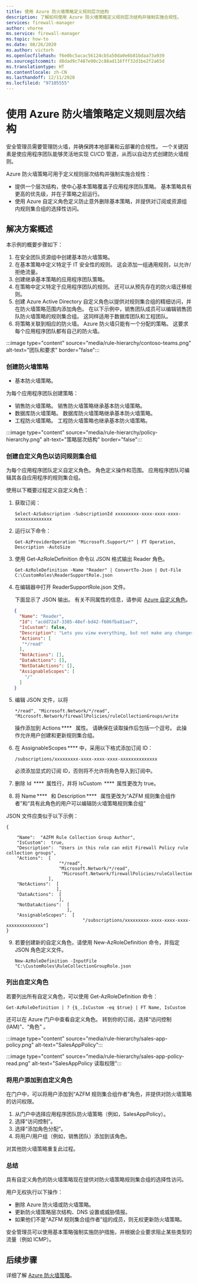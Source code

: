 ```yaml
---
title: 使用 Azure 防火墙策略定义规则层次结构
description: 了解如何使用 Azure 防火墙策略定义规则层次结构并强制实施合规性。
services: firewall-manager
author: vhorne
ms.service: firewall-manager
ms.topic: how-to
ms.date: 08/26/2020
ms.author: victorh
ms.openlocfilehash: f6e0bc5acac56124cb5a50da0e6b81bdaa73a939
ms.sourcegitcommit: d8dad9c7487e90c2c88ad116fff32d1be2f2a65d
ms.translationtype: HT
ms.contentlocale: zh-CN
ms.lasthandoff: 12/11/2020
ms.locfileid: "97105555"
---
```

# <a name="use-azure-firewall-policy-to-define-a-rule-hierarchy"></a>使用 Azure 防火墙策略定义规则层次结构

安全管理员需要管理防火墙，并确保跨本地部署和云部署的合规性。 一个关键因素是使应用程序团队能够灵活地实现 CI/CD 管道，从而以自动方式创建防火墙规则。

Azure 防火墙策略可用于定义规则层次结构并强制实施合规性：

- 提供一个层次结构，使中心基本策略覆盖子应用程序团队策略。 基本策略具有更高的优先级，并在子策略之前运行。
- 使用 Azure 自定义角色定义防止意外删除基本策略，并提供对订阅或资源组内规则集合组的选择性访问。 

## <a name="solution-overview"></a>解决方案概述

本示例的概要步骤如下：

1. 在安全团队资源组中创建基本防火墙策略。 
3. 在基本策略中定义特定于 IT 安全性的规则。 这会添加一组通用规则，以允许/拒绝流量。
4. 创建继承基本策略的应用程序团队策略。 
5. 在策略中定义特定于应用程序团队的规则。 还可以从预先存在的防火墙迁移规则。
6. 创建 Azure Active Directory 自定义角色以提供对规则集合组的精细访问，并在防火墙策略范围内添加角色。 在以下示例中，销售团队成员可以编辑销售团队防火墙策略的规则集合组。 这同样适用于数据库团队和工程团队。
7. 将策略关联到相应的防火墙。 Azure 防火墙只能有一个分配的策略。 这要求每个应用程序团队都有自己的防火墙。



:::image type="content" source="media/rule-hierarchy/contoso-teams.png" alt-text="团队和要求" border="false":::

### <a name="create-the-firewall-policies"></a>创建防火墙策略

- 基本防火墙策略。

为每个应用程序团队创建策略：

- 销售防火墙策略。 销售防火墙策略继承基本防火墙策略。
- 数据库防火墙策略。 数据库防火墙策略继承基本防火墙策略。
- 工程防火墙策略。 工程防火墙策略也继承基本防火墙策略。

:::image type="content" source="media/rule-hierarchy/policy-hierarchy.png" alt-text="策略层次结构" border="false":::

### <a name="create-custom-roles-to-access-the-rule-collection-groups"></a>创建自定义角色以访问规则集合组 

为每个应用程序团队定义自定义角色。 角色定义操作和范围。 应用程序团队可编辑其各自应用程序的规则集合组。

使用以下概要过程定义自定义角色：

1. 获取订阅：

   `Select-AzSubscription -SubscriptionId xxxxxxxxx-xxxx-xxxx-xxxx-xxxxxxxxxxxxxx`
2. 运行以下命令：

   `Get-AzProviderOperation "Microsoft.Support/*" | FT Operation, Description -AutoSize`
3. 使用 Get-AzRoleDefinition 命令以 JSON 格式输出 Reader 角色。 

   `Get-AzRoleDefinition -Name "Reader" | ConvertTo-Json | Out-File C:\CustomRoles\ReaderSupportRole.json`
4. 在编辑器中打开 ReaderSupportRole.json 文件。

   下面显示了 JSON 输出。 有关不同属性的信息，请参阅  [Azure 自定义角色](../role-based-access-control/custom-roles.md)。

```json
   { 
     "Name": "Reader", 
     "Id": "acdd72a7-3385-48ef-bd42-f606fba81ae7", 
     "IsCustom": false, 
     "Description": "Lets you view everything, but not make any changes.", 
     "Actions": [ 
      "*/read" 
     ], 
     "NotActions": [], 
     "DataActions": [], 
     "NotDataActions": [], 
     "AssignableScopes": [ 
       "/" 
     ] 
   } 
```
5. 编辑 JSON 文件，以将 

   `*/read", "Microsoft.Network/*/read", "Microsoft.Network/firewallPolicies/ruleCollectionGroups/write` 

   操作添加到 Actions ****   属性。 请确保在读取操作后包括一个逗号。 此操作允许用户创建和更新规则集合组。
6. 在 AssignableScopes **** 中，采用以下格式添加订阅 ID： 

   `/subscriptions/xxxxxxxxx-xxxx-xxxx-xxxx-xxxxxxxxxxxxxx`

   必须添加显式的订阅 ID，否则将不允许将角色导入到订阅中。
7. 删除 Id  ****  属性行，并将 IsCustom  ****  属性更改为 true。
8. 将 Name ****   和 Description ****   属性更改为“AZFM 规则集合组作者”和“具有此角色的用户可以编辑防火墙策略规则集合组”

JSON 文件应类似于以下示例：

```
{ 

    "Name":  "AZFM Rule Collection Group Author", 
    "IsCustom":  true, 
    "Description":  "Users in this role can edit Firewall Policy rule collection groups", 
    "Actions":  [ 
                    "*/read", 
                    "Microsoft.Network/*/read", 
                     "Microsoft.Network/firewallPolicies/ruleCollectionGroups/write" 
                ], 
    "NotActions":  [ 
                   ], 
    "DataActions":  [ 
                    ], 
    "NotDataActions":  [ 
                       ], 
    "AssignableScopes":  [ 
                             "/subscriptions/xxxxxxxxx-xxxx-xxxx-xxxx-xxxxxxxxxxxxxx"] 
} 
```
9. 若要创建新的自定义角色，请使用 New-AzRoleDefinition 命令，并指定 JSON 角色定义文件。 

   `New-AzRoleDefinition -InputFile "C:\CustomRoles\RuleCollectionGroupRole.json`

### <a name="list-custom-roles"></a>列出自定义角色

若要列出所有自定义角色，可以使用 Get-AzRoleDefinition 命令：

   `Get-AzRoleDefinition | ? {$_.IsCustom -eq $true} | FT Name, IsCustom`

还可以在 Azure 门户中查看自定义角色。 转到你的订阅，选择“访问控制(IAM)”、“角色” 。

:::image type="content" source="media/rule-hierarchy/sales-app-policy.png" alt-text="SalesAppPolicy":::

:::image type="content" source="media/rule-hierarchy/sales-app-policy-read.png" alt-text="SalesAppPolicy 读取权限":::


### <a name="add-users-to-the-custom-role"></a>将用户添加到自定义角色

在门户中，可以将用户添加到“AZFM 规则集合组作者”角色，并提供对防火墙策略的访问权限。

1. 从门户中选择应用程序团队防火墙策略（例如，SalesAppPolicy）。
2. 选择“访问控制”。
3. 选择“添加角色分配”。
4. 将用户/用户组（例如，销售团队）添加到该角色。

对其他防火墙策略重复此过程。

### <a name="summary"></a>总结

具有自定义角色的防火墙策略现在提供对防火墙策略规则集合组的选择性访问。

用户无权执行以下操作：
- 删除 Azure 防火墙或防火墙策略。
- 更新防火墙策略层次结构、DNS 设置或威胁情报。
- 如果他们不是“AZFM 规则集合组作者”组的成员，则无权更新防火墙策略。

安全管理员可以使用基本策略强制实施防护措施，并根据企业要求阻止某些类型的流量（例如 ICMP）。 

## <a name="next-steps"></a>后续步骤

详细了解 [Azure 防火墙策略](policy-overview.md)。

